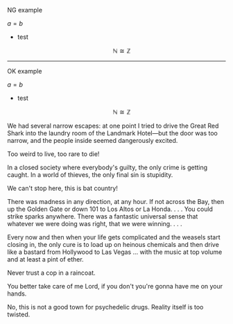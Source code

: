 NG example

$`a=b`$
* test

    ```math
    \mathbb{N} \cong \mathbb{Z}
    ```

---

OK example

$`a=b`$
* test

    ```math
    \mathbb{N} \cong \mathbb{Z}
    ```

We had several narrow escapes: at one point I tried to drive the Great Red Shark into the laundry room of the Landmark Hotel—but the door was too narrow, and the people inside seemed dangerously excited.

Too weird to live, too rare to die!

In a closed society where everybody's guilty, the only crime is getting caught. In a world of thieves, the only final sin is stupidity.

We can't stop here, this is bat country!

There was madness in any direction, at any hour. If not across the Bay, then up the Golden Gate or down 101 to Los Altos or La Honda. . . . You could strike sparks anywhere. There was a fantastic universal sense that whatever we were doing was right, that we were winning. . . .

Every now and then when your life gets complicated and the weasels start closing in, the only cure is to load up on heinous chemicals and then drive like a bastard from Hollywood to Las Vegas ... with the music at top volume and at least a pint of ether.

Never trust a cop in a raincoat.

You better take care of me Lord, if you don't you're gonna have me on your hands.

No, this is not a good town for psychedelic drugs. Reality itself is too twisted.
